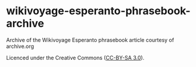 # wikivoyage-esperanto-phrasebook-archive
Archive of the Wikivoyage Esperanto phrasebook article courtesy of archive.org

Licenced under the Creative Commons ([CC-BY-SA 3.0](https://creativecommons.org/licenses/by-sa/3.0/)).
